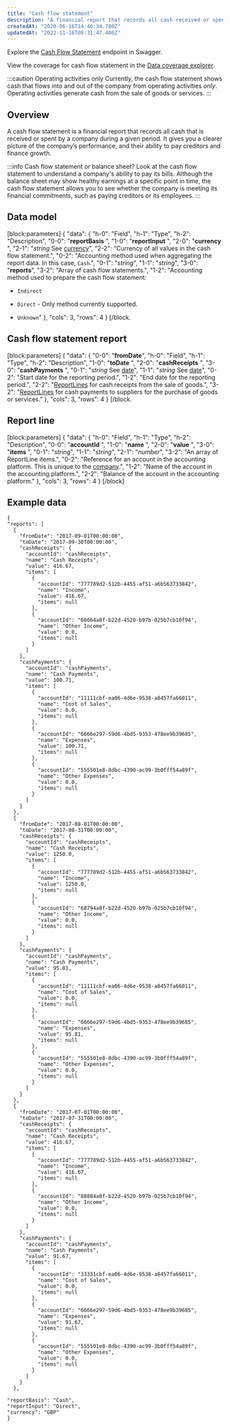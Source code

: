 ```yaml
---
title: "Cash flow statement"
description: "A financial report that records all cash received or spent by a company during a given period"
createdAt: "2020-06-16T14:46:34.780Z"
updatedAt: "2022-11-16T09:31:47.406Z"
---
```


Explore the <a className="external" href="https://api.codat.io/swagger/index.html#/Financials/get_companies__companyId__data_financials_cashFlowStatement" target="_blank">Cash Flow Statement</a> endpoint in Swagger.

View the coverage for cash flow statement in the <a className="external" href="https://knowledge.codat.io/supported-features/accounting?view=tab-by-data-type&dataType=cashFlowStatement" target="_blank">Data coverage explorer</a>.

:::caution Operating activities only
Currently, the cash flow statement shows cash that flows into and out of the company from operating activities _only_. Operating activities generate cash from the sale of goods or services.
:::

## Overview

A cash flow statement is a financial report that records all cash that is received or spent by a company during a given period. It gives you a clearer picture of the company’s performance, and their ability to pay creditors and finance growth.

:::info Cash flow statement or balance sheet?
Look at the cash flow statement to understand a company's ability to pay its bills. Although the balance sheet may show healthy earnings at a specific point in time, the cash flow statement allows you to see whether the company is meeting its financial commitments, such as paying creditors or its employees.
:::

## Data model

[block:parameters]
{
"data": {
"h-0": "Field",
"h-1": "Type",
"h-2": "Description",
"0-0": "**reportBasis** ",
"1-0": "**reportInput** ",
"2-0": "**currency** ",
"2-1": "_string_
See [currency](https://docs.codat.io/docs/datamodel-shared-currency)",
"2-2": "Currency of all values in the cash flow statement.",
"0-2": "Accounting method used when aggregating the report data. In this case, `Cash`.",
"0-1": "_string_",
"1-1": "_string_",
"3-0": "**reports**",
"3-2": "Array of cash flow statements.",
"1-2": "Accounting method used to prepare the cash flow statement:

- `Indirect`

- `Direct` - Only method currently supported.

- `Unknown`"
  },
  "cols": 3,
  "rows": 4
  }
  [/block.

## Cash flow statement report

[block:parameters]
{
"data": {
"0-0": "**fromDate**",
"h-0": "Field",
"h-1": "Type",
"h-2": "Description",
"1-0": "**toDate** ",
"2-0": "**cashReceipts** ",
"3-0": "**cashPayments** ",
"0-1": "_string_
See [date](https://docs.codat.io/docs/datamodel-shared-date)",
"1-1": "_string_
See [date](https://docs.codat.io/docs/datamodel-shared-date)",
"0-2": "Start date for the reporting period.",
"1-2": "End date for the reporting period.",
"2-2": "[ReportLines](#report-line) for cash receipts from the sale of goods.",
"3-2": "[ReportLines](#report-line) for cash payments to suppliers for the purchase of goods or services."
},
"cols": 3,
"rows": 4
}
[/block.

## Report line

[block:parameters]
{
"data": {
"h-0": "Field",
"h-1": "Type",
"h-2": "Description",
"0-0": "**accountId** ",
"1-0": "**name** ",
"2-0": "**value** ",
"3-0": "**items** ",
"0-1": "_string_",
"1-1": "_string_",
"2-1": "_number_",
"3-2": "An array of ReportLine items.",
"0-2": "Reference for an account in the accounting platform. This is unique to the [company](ref:datamodel-accounting-company).",
"1-2": "Name of the account in the accounting platform.",
"2-2": "Balance of the account in the accounting platform."
},
"cols": 3,
"rows": 4
}
[/block]

## Example data

```
{
"reports": [
  {
    "fromDate": "2017-09-01T00:00:00",
    "toDate": "2017-09-30T00:00:00",
    "cashReceipts": {
      "accountId": "cashReceipts",
      "name": "Cash Receipts",
      "value": 416.67,
      "items": [
        {
          "accountId": "777789d2-512b-4455-af51-a6b563733842",
          "name": "Income",
          "value": 416.67,
          "items": null
        },
        {
          "accountId": "66664a8f-b22d-4520-b97b-025b7cb10f94",
          "name": "Other Income",
          "value": 0.0,
          "items": null
        }
      ]
    },
    "cashPayments": {
      "accountId": "cashPayments",
      "name": "Cash Payments",
      "value": 100.71,
      "items": [
        {
          "accountId": "11111cbf-ea06-4d6e-9538-a8457fa66011",
          "name": "Cost of Sales",
          "value": 0.0,
          "items": null
        },
        {
          "accountId": "6666e297-59d6-4bd5-9353-478ee9b39685",
          "name": "Expenses",
          "value": 100.71,
          "items": null
        },
        {
          "accountId": "555501e8-8dbc-4390-ac99-3b0fff54a89f",
          "name": "Other Expenses",
          "value": 0.0,
          "items": null
        }
      ]
    }
  },
  {
    "fromDate": "2017-08-01T00:00:00",
    "toDate": "2017-08-31T00:00:00",
    "cashReceipts": {
      "accountId": "cashReceipts",
      "name": "Cash Receipts",
      "value": 1250.0,
      "items": [
        {
          "accountId": "777789d2-512b-4455-af51-a6b563733842",
          "name": "Income",
          "value": 1250.0,
          "items": null
        },
        {
          "accountId": "68794a8f-b22d-4520-b97b-025b7cb10f94",
          "name": "Other Income",
          "value": 0.0,
          "items": null
        }
      ]
    },
    "cashPayments": {
      "accountId": "cashPayments",
      "name": "Cash Payments",
      "value": 95.81,
      "items": [
        {
          "accountId": "11111cbf-ea06-4d6e-9538-a8457fa66011",
          "name": "Cost of Sales",
          "value": 0.0,
          "items": null
        },
        {
          "accountId": "6666e297-59d6-4bd5-9353-478ee9b39685",
          "name": "Expenses",
          "value": 95.81,
          "items": null
        },
        {
          "accountId": "555501e8-8dbc-4390-ac99-3b0fff54a89f",
          "name": "Other Expenses",
          "value": 0.0,
          "items": null
        }
      ]
    }
  },
  {
    "fromDate": "2017-07-01T00:00:00",
    "toDate": "2017-07-31T00:00:00",
    "cashReceipts": {
      "accountId": "cashReceipts",
      "name": "Cash Receipts",
      "value": 416.67,
      "items": [
        {
          "accountId": "777789d2-512b-4455-af51-a6b563733842",
          "name": "Income",
          "value": 416.67,
          "items": null
        },
        {
          "accountId": "88884a8f-b22d-4520-b97b-025b7cb10f94",
          "name": "Other Income",
          "value": 0.0,
          "items": null
        }
      ]
    },
    "cashPayments": {
      "accountId": "cashPayments",
      "name": "Cash Payments",
      "value": 91.67,
      "items": [
        {
          "accountId": "33331cbf-ea06-4d6e-9538-a8457fa66011",
          "name": "Cost of Sales",
          "value": 0.0,
          "items": null
        },
        {
          "accountId": "6666e297-59d6-4bd5-9353-478ee9b39685",
          "name": "Expenses",
          "value": 91.67,
          "items": null
        },
        {
          "accountId": "555501e8-8dbc-4390-ac99-3b0fff54a89f",
          "name": "Other Expenses",
          "value": 0.0,
          "items": null
        }
      ]
    }
  },

"reportBasis": "Cash",
"reportInput": "Direct",
"currency": "GBP"
}
```
